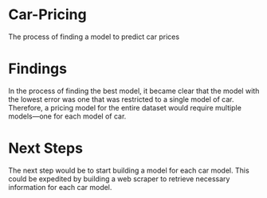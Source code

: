 # Car-Pricing
The process of finding a model to predict car prices

# Findings
In the process of finding the best model, it became clear that the model with the lowest error was one that was restricted to a single model of car. Therefore, a pricing model for the entire dataset would require multiple models—one for each model of car.

# Next Steps
The next step would be to start building a model for each car model. This could be expedited by building a web scraper to retrieve necessary information for each car model.
